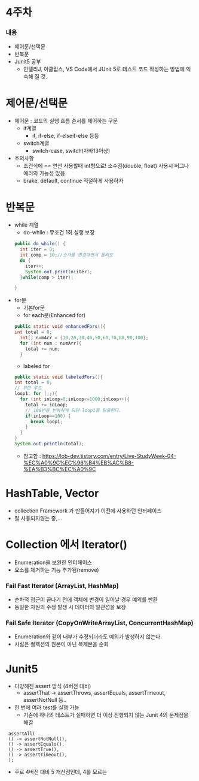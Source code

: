 # 4주차

### 내용
- 제어문/선택문
- 반복문
- Junit5 공부
  - 인텔리J, 이클립스, VS Code에서 JUnit 5로 테스트 코드 작성하는 방법에 익숙해 질 것.


# 제어문/선택문
- 제어문 : 코드의 실행 흐름 순서를 제어하는 구문
  - if계열
    - if, if-else, if-elseif-else 등등
  - switch계열
    - switch-case, switch(자바13이상)
- 주의사항
  - 조건식에 == 연산 사용할때 int형으로! 소수점(double, float) 사용시 버그나 에러의 가능성 있음
  - brake, default, continue 적절하게 사용하자
# 반복문
- while 계열
  - do-while : 무조건 1회 실행 보장
  ```java
  public do_while() {
    int iter = 0;
    int comp = 10;//숫자를 변경하면서 돌려도
    do {
      iter++;
      System.out.println(iter);
    }while(comp > iter);

  }
  ```
- for문
  - 기본for문
  - for each문(Enhanced for)
  ```java
  public static void enhancedFors(){
  int total = 0;
    int[] numArr = {10,20,30,40,50,60,70,80,90,100};
    for (int num : numArr){
      total += num;
    }
  ```
  - labeled for
  ```java
  public static void labeledFors(){
  int total = 0;
  // 무한 루프
  loop1: for (;;){
    for (int inLoop=0;inLoop<=1000;inLoop++){
      total += inLoop;
      // 100번을 반복하게 되면 loop1을 탈출한다.
      if(inLoop==100) {
        break loop1;
      }
    }
  }
  System.out.println(total);
  ```
  - 참고함 : https://lob-dev.tistory.com/entry/Live-StudyWeek-04-%EC%A0%9C%EC%96%B4%EB%AC%B8-%EA%B3%BC%EC%A0%9C
# HashTable, Vector
- collection Framework 가 만들어지기 이전에 사용하던 인터페이스
- 잘 사용되지않는 중,...


# Collection 에서 Iterator() 
- Enumeration을 보완한 인터페이스
- 요소를 제거하는 기능 추가됨(remove)
### Fail Fast Iterator (ArrayList, HashMap)
  - 순차적 접근이 끝나기 전에 객체에 변경이 일어날 경우 예외를 반환
  - 동일한 자원의 수정 발생 시 데이터의 일관성을 보장
### Fail Safe Iterator (CopyOnWriteArrayList, ConcurrentHashMap)
  - Enumeration와 같이 내부가 수정되더라도 예외가 발생하지 않는다.
  - 사실은 컬렉션의 원본이 아닌 복제본을 순회


# Junit5

- 다양해진 assert 방식 (4버전 대비)
  - assertThat → assertThrows, assertEquals, assertTimeout, assertNotNull 등..
- 한 번에 여러 test를 실행 가능
  - 기존에 하나의 테스트가 실패하면 더 이상 진행되지 않는 Junit 4의 문제점을 해결
```
 assertAll(
 () -> assertNotNull(),
 () -> assertEquals(),
 () -> assertTrue(),
 () -> assertTimeout(),
 );
```
- 주로 4버전 대비 5 개선점인데, 4를 모르는 